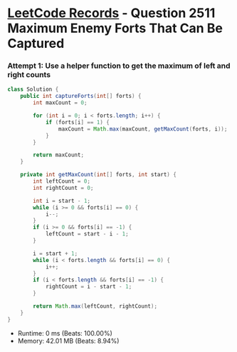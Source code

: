 # [LeetCode Records](../../README.md) - Question 2511 Maximum Enemy Forts That Can Be Captured

### Attempt 1: Use a helper function to get the maximum of left and right counts
```java
class Solution {
    public int captureForts(int[] forts) {
        int maxCount = 0;

        for (int i = 0; i < forts.length; i++) {
            if (forts[i] == 1) {
                maxCount = Math.max(maxCount, getMaxCount(forts, i));
            }
        }

        return maxCount;
    }

    private int getMaxCount(int[] forts, int start) {
        int leftCount = 0;
        int rightCount = 0;

        int i = start - 1;
        while (i >= 0 && forts[i] == 0) {
            i--;
        }
        if (i >= 0 && forts[i] == -1) {
            leftCount = start - i - 1;
        }

        i = start + 1;
        while (i < forts.length && forts[i] == 0) {
            i++;
        }
        if (i < forts.length && forts[i] == -1) {
            rightCount = i - start - 1;
        }

        return Math.max(leftCount, rightCount);
    }
}
```
- Runtime: 0 ms (Beats: 100.00%)
- Memory: 42.01 MB (Beats: 8.94%)

<br>
